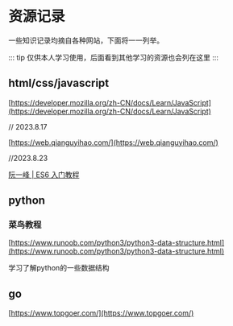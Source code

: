 # 资源记录
一些知识记录均摘自各种网站，下面将一一列举。

::: tip
仅供本人学习使用，后面看到其他学习的资源也会列在这里
:::

## html/css/javascript
[https://developer.mozilla.org/zh-CN/docs/Learn/JavaScript](https://developer.mozilla.org/zh-CN/docs/Learn/JavaScript)

// 2023.8.17

[https://web.qianguyihao.com/](https://web.qianguyihao.com/)

//2023.8.23

[阮一峰 | ES6 入门教程](https://es6.ruanyifeng.com/)

## python

### 菜鸟教程

[https://www.runoob.com/python3/python3-data-structure.html](https://www.runoob.com/python3/python3-data-structure.html)

学习了解python的一些数据结构


## go
[https://www.topgoer.com/](https://www.topgoer.com/)
